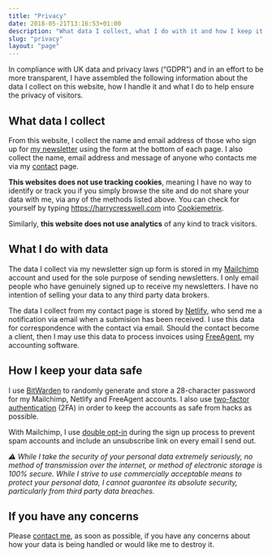```yaml
---
title: "Privacy"
date: 2018-05-21T13:16:53+01:00
description: "What data I collect, what I do with it and how I keep it safe."
slug: "privacy"
layout: "page"
---
```


In compliance with UK data and privacy laws (“GDPR”) and in an effort to be more transparent, I have assembled the following information about the data I collect on this website, how I handle it and what I do to help ensure the privacy of visitors.

## What data I collect

From this website, I collect the name and email address of those who sign up for [my newsletter](/newsletter/) using the form at the bottom of each page. I also collect the name, email address and message of anyone who contacts me via my [contact](/contact/) page.

**This websites does not use tracking cookies**, meaning I have no way to identify or track you if you simply browse the site and do not share your data with me, via any of the methods listed above. You can check for yourself by typing https://harrycresswell.com into [Cookiemetrix](https://www.cookiemetrix.com/).

Similarly, **this website does not use analytics** of any kind to track visitors.

## What I do with data

The data I collect via my newsletter sign up form is stored in my [Mailchimp](https://mailchimp.com/features/landing-pages/) account and used for the sole purpose of sending newsletters. I only email people who have genuinely signed up to receive my newsletters. I have no intention of selling your data to any third party data brokers.

The data I collect from my contact page is stored by [Netlify](https://www.netlify.com/), who send me a notification via email when a submision has been received. I use this data for correspondence with the contact via email. Should the contact become a client, then I may use this data to process invoices using [FreeAgent](https://www.freeagent.com/), my accounting software.

## How I keep your data safe

I use [BitWarden](https://bitwarden.com/) to randomly generate and store a 28-character password for my Mailchimp, Netlify and FreeAgent accounts. I also use [two-factor authentication](https://en.wikipedia.org/wiki/Multi-factor_authentication) (2FA) in order to keep the accounts as safe from hacks as possible. 

With Mailchimp, I use [double opt-in](https://kb.mailchimp.com/lists/signup-forms/single-opt-in-vs.-double-opt-in) during the sign up process to prevent spam accounts and include an unsubscribe link on every email I send out.

_⚠️ While I take the security of your personal data extremely seriously, no method of transmission over the internet, or method of electronic storage is 100% secure. While I strive to use commercially acceptable means to protect your personal data, I cannot guarantee its absolute security, particularly from third party data breaches._

## If you have any concerns

Please [contact me](https://harrycresswell.com/contact), as soon as possible, if you have any concerns about how your data is being handled or would like me to destroy it.
